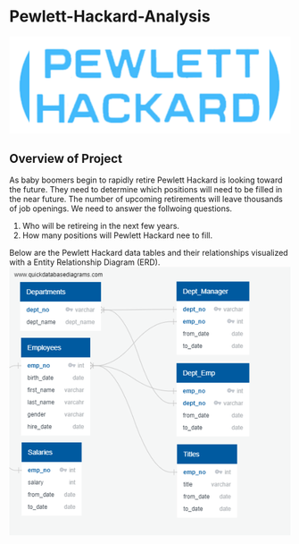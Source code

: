 # Pewlett-Hackard-Analysis
![](ph_logo.png)
## Overview of Project
As baby boomers begin to rapidly retire Pewlett Hackard is looking toward the future. They need to determine which positions will need to be filled in the near future. The number of upcoming retirements will leave thousands of job openings. We need to answer the follwoing questions.
1. Who will be retireing in the next few years.
2. How many positions will Pewlett Hackard nee to fill. 

Below are the Pewlett Hackard data tables and their relationships visualized with a Entity Relationship Diagram (ERD). 
![](EmployeeDB.png)